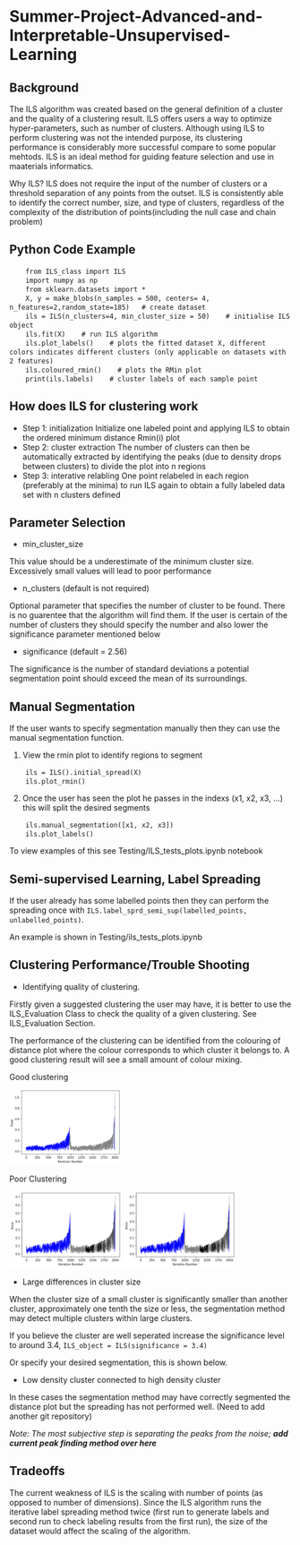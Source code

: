 # Summer-Project-Advanced-and-Interpretable-Unsupervised-Learning

## Background
The ILS algorithm was created based on the general definition of a cluster and the quality of a clustering result. ILS offers users a way to optimize hyper-parameters, such as number of clusters. Although using ILS to perform clustering was not the intended purpose, its clustering performance is considerably more successful compare to some popular mehtods. ILS is an ideal method for guiding feature selection and use in maaterials informatics. 

Why ILS? ILS does not require the input of the number of clusters or a threshold separation of any points from the outset. ILS is consistently able to identify the correct number, size, and type of clusters, regardless of the complexity of the distribution of points(including the null case and chain problem)

## Python Code Example
```
    from ILS_class import ILS
    import numpy as np
    from sklearn.datasets import * 
    X, y = make_blobs(n_samples = 500, centers= 4, n_features=2,random_state=185)   # create dataset
    ils = ILS(n_clusters=4, min_cluster_size = 50)    # initialise ILS object
    ils.fit(X)    # run ILS algorithm
    ils.plot_labels()    # plots the fitted dataset X, different colors indicates different clusters (only applicable on datasets with 2 features)
    ils.coloured_rmin()    # plots the RMin plot 
    print(ils.labels)    # cluster labels of each sample point
```

## How does ILS for clustering work
- Step 1: initialization
	Initialize one labeled point and applying ILS to obtain the ordered minimum distance Rmin(i) plot
- Step 2: cluster extraction
	The number of clusters can then be automatically extracted by identifying the peaks (due to density drops between clusters) to divide the plot into n regions
- Step 3: interative relabling
	One point relabeled in each region (preferably at the minima) to run ILS again to obtain a fully labeled data set with n clusters defined

## Parameter Selection

 - min_cluster_size
 
 This value should be a underestimate of the minimum cluster size. Excessively small values will lead to poor performance
 
 - n_clusters (default is not required)
 
 Optional parameter that specifies the number of cluster to be found. There is no guarentee that the algorithm will find them. If the user is certain of the number of clusters they should specify the number and also lower the significance parameter mentioned below
 
 - significance (default = 2.56)
 
 The significance is the number of standard deviations a potential segmentation point should exceed the mean of its surroundings. 

## Manual Segmentation

If the user wants to specify segmentation manually then they can use the manual segmentation function.

1. View the rmin plot to identify regions to segment 

```
    ils = ILS().initial_spread(X)
    ils.plot_rmin()
```
2. Once the user has seen the plot he passes in the indexs (x1, x2, x3, ...) this will split the desired segments
```
    ils.manual_segmentation([x1, x2, x3])
    ils.plot_labels()
```

To view examples of this see Testing/ILS_tests_plots.ipynb notebook

## Semi-supervised Learning, Label Spreading

If the user already has some labelled points then they can perform the spreading once with `ILS.label_sprd_semi_sup(labelled_points, unlabelled_points)`.

An example is shown in Testing/ils_tests_plots.ipynb

## Clustering Performance/Trouble Shooting
 - Identifying quality of clustering.
 
 Firstly given a suggested clustering the user may have, it is better to use the ILS_Evaluation Class to check the quality of a given clustering. See ILS_Evaluation Section.
 
 The performance of the clustering can be identified from the colouring of distance plot where the colour corresponds to which cluster it belongs to. A good clustering result will see a small amount of colour mixing. 
 
 Good clustering
 
 <img src="/ReadMe_Images/Correct_Segmentation.png" alt="Good Clustering" width="200"/>

 Poor Clustering
 
 <img src="/ReadMe_Images/Incorrect_Segmentation.png" alt="Poor Clustering" width="200"/>

 <img src="/ReadMe_Images/Incorrect_Segmentation.png" alt="Poor Clustering" width="200"/>

 - Large differences in cluster size
 
 When the cluster size of a small cluster is significantly smaller than another cluster, approximately one tenth the size or less, the segmentation method may detect multiple clusters within large clusters.
 
 If you believe the cluster are well seperated increase the significance level to around 3.4, `ILS_object = ILS(significance = 3.4)`
        
 Or specify your desired segmentation, this is shown below.
         
 - Low density cluster connected to high density cluster
 
 In these cases the segmentation method may have correctly segmented the distance plot but the spreading has not performed well. (Need to add another git repository)
 
 *Note: The most subjective step is separating the peaks from the noise; ___add current peak finding method over here___*

## Tradeoffs
The current weakness of ILS is the scaling with number of points (as opposed to number of dimensions). Since the ILS algorithm runs the iterative label spreading method twice (first run to generate labels and second run to check labeling results from the first run), the size of the dataset would affect the scaling of the algorithm.

